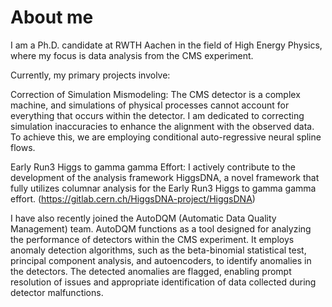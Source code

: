 # About me

I am a Ph.D. candidate at RWTH Aachen in the field of High Energy Physics, where my focus is data analysis from the CMS experiment.

Currently, my primary projects involve:

Correction of Simulation Mismodeling: The CMS detector is a complex machine, and simulations of physical processes cannot account for everything that occurs within the detector. I am dedicated to correcting simulation inaccuracies to enhance the alignment with the observed data. To achieve this, we are employing conditional auto-regressive neural spline flows. 

Early Run3 Higgs to gamma gamma Effort: I actively contribute to the development of the analysis framework HiggsDNA, a novel framework that fully utilizes columnar analysis for the Early Run3 Higgs to gamma gamma effort. (https://gitlab.cern.ch/HiggsDNA-project/HiggsDNA)
 
I have also recently joined the AutoDQM (Automatic Data Quality Management) team. AutoDQM functions as a tool designed for analyzing the performance of detectors within the CMS experiment. It employs anomaly detection algorithms, such as the beta-binomial statistical test, principal component analysis, and autoencoders, to identify anomalies in the detectors. The detected anomalies are flagged, enabling prompt resolution of issues and appropriate identification of data collected during detector malfunctions.


<!---
CaioDaumann/CaioDaumann is a ✨ special ✨ repository because its `README.md` (this file) appears on your GitHub profile.
You can click the Preview link to take a look at your changes.
--->
